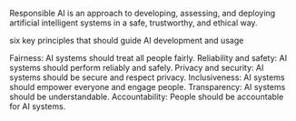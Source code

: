 
Responsible AI is an approach to developing, assessing, and deploying artificial intelligent systems in a safe, trustworthy, and ethical way. 

six key principles that should guide AI development and usage

Fairness: AI systems should treat all people fairly.
Reliability and safety: AI systems should perform reliably and safely.
Privacy and security: AI systems should be secure and respect privacy.
Inclusiveness: AI systems should empower everyone and engage people.
Transparency: AI systems should be understandable.
Accountability: People should be accountable for AI systems.



